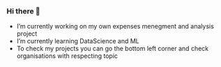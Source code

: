 ### Hi there 👋


- I’m currently working on my own expenses menegment and analysis project
- I’m currently learning DataScience and ML
- To check my projects you can go the bottom left corner and check organisations with respecting topic
